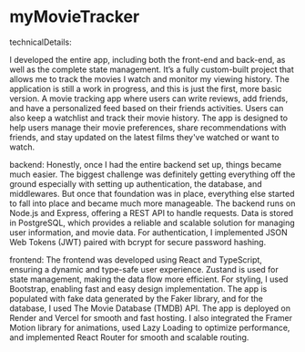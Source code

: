 # myMovieTracker

technicalDetails:

I developed the entire app, including both the front-end and back-end, as well as the complete state management. It’s a fully custom-built project that allows me to track the movies I watch and monitor my viewing history. The application is still a work in progress, and this is just the first, more basic version. A movie tracking app where users can write reviews, add friends, and have a personalized feed based on their friends activities. Users can also keep a watchlist and track their movie history. The app is designed to help users manage their movie preferences, share recommendations with friends, and stay updated on the latest films they've watched or want to watch.

backend:
Honestly, once I had the entire backend set up, things became much easier. The biggest challenge was definitely getting everything off the ground especially with setting up authentication, the database, and middlewares. But once that foundation was in place, everything else started to fall into place and became much more manageable. The backend runs on Node.js and Express, offering a REST API to handle requests. Data is stored in PostgreSQL, which provides a reliable and scalable solution for managing user information, and movie data. For authentication, I implemented JSON Web Tokens (JWT) paired with bcrypt for secure password hashing.

frontend:
The frontend was developed using React and TypeScript, ensuring a dynamic and type-safe user experience. Zustand is used for state management, making the data flow more efficient. For styling, I used Bootstrap, enabling fast and easy design implementation. The app is populated with fake data generated by the Faker library, and for the database, I used The Movie Database (TMDB) API. The app is deployed on Render and Vercel for smooth and fast hosting. I also integrated the Framer Motion library for animations, used Lazy Loading to optimize performance, and implemented React Router for smooth and scalable routing.
